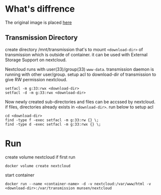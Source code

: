 # What's diffrence

The original image is placed [here](https://github.com/nextcloud/docker/blob/master/.examples/dockerfiles/cron/apache/Dockerfile)

## Transmission Directory

create directory /mnt/transmission that's to mount `<download-dir>` of transmission which is outside of container. it can be used with External Storage Support on nextcloud.

Nextcloud runs with user(33)/group(33) `www-data`. transmission daemon is running with other user/group.
setup acl to download-dir of transmission to give RW permission nextcloud.

    setfacl -m g:33:rwx <download-dir>
    setfacl -d -m g:33:rwx <download-dir>

Now newly created sub-directories and files can be accssed by nextcloud.
if files, directories already exists in `<download-dir>`. run below to setup acl

    cd <download-dir>
    find -type f -exec setfacl -m g:33:rw {} \;
    find -type d -exec setfacl -m g:33:rwx {} \;

# Run

create volume nextcloud if first run

    docker volume create nextcloud

start container

    docker run --name <container-name> -d -v nextcloud:/var/www/html -v <download-dir>:/var/transmission munsen/nextcloud
